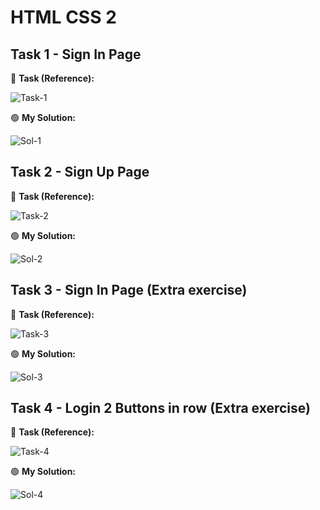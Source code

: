 # HTML CSS 2

## Task 1 - Sign In Page

🔹 **Task (Reference):**

![Task-1](assets/images/task-1.png)

🟢 **My Solution:**

![Sol-1](assets/images/sol-1.png)


## Task 2 - Sign Up Page

🔹 **Task (Reference):**

![Task-2](assets/images/task-2.png)

🟢 **My Solution:**

![Sol-2](assets/images/sol-2.png)


## Task 3 - Sign In Page (Extra exercise)

🔹 **Task (Reference):**

![Task-3](assets/images/task-3.png)

🟢 **My Solution:**

![Sol-3](assets/images/sol-3.png)


## Task 4 - Login 2 Buttons in row (Extra exercise)

🔹 **Task (Reference):**

![Task-4](assets/images/task-4.png)

🟢 **My Solution:**

![Sol-4](assets/images/sol-4.png)
